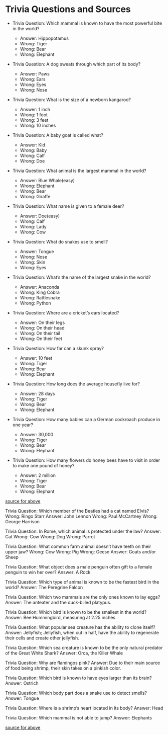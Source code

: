 # Trivia Questions and Sources

- Trivia Question: Which mammal is known to have the most powerful bite in the world?
  - Answer: Hippopotamus
  - Wrong: Tiger
  - Wrong: Bear
  - Wrong: Elephant

- Trivia Question: A dog sweats through which part of its body?
  - Answer: Paws
  - Wrong: Ears
  - Wrong: Eyes
  - Wrong: Nose

- Trivia Question: What is the size of a newborn kangaroo?
  - Answer: 1 inch
  - Wrong: 1 foot
  - Wrong: 3 feet
  - Wrong: 10 inches

- Trivia Question: A baby goat is called what?
  - Answer: Kid
  - Wrong: Baby
  - Wrong: Calf
  - Wrong: Doe

- Trivia Question: What animal is the largest mammal in the world?
  - Answer: Blue Whale(easy)
  - Wrong: Elephant
  - Wrong: Bear
  - Wrong: Giraffe

- Trivia Question: What name is given to a female deer?
  - Answer: Doe(easy)
  - Wrong: Calf
  - Wrong: Lady 
  - Wrong: Cow

- Trivia Question: What do snakes use to smell?
  - Answer: Tongue
  - Wrong: Nose
  - Wrong: Skin
  - Wrong: Eyes

- Trivia Question: What’s the name of the largest snake in the world?
  - Answer: Anaconda
  - Wrong: King Cobra
  - Wrong: Rattlesnake 
  - Wrong: Python

- Trivia Question: Where are a cricket’s ears located?
  - Answer: On their legs
  - Wrong: On their head
  - Wrong: On their tail
  - Wrong: On their feet 

- Trivia Question: How far can a skunk spray?
  - Answer: 10 feet
  - Wrong: Tiger
  - Wrong: Bear
  - Wrong: Elephant

- Trivia Question: How long does the average housefly live for?
  - Answer: 28 days
  - Wrong: Tiger
  - Wrong: Bear
  - Wrong: Elephant

- Trivia Question: How many babies can a German cockroach produce in one year?
  - Answer: 30,000
  - Wrong: Tiger
  - Wrong: Bear
  - Wrong: Elephant

- Trivia Question: How many flowers do honey bees have to visit in order to make one pound of honey?
  - Answer: 2 million
  - Wrong: Tiger
  - Wrong: Bear
  - Wrong: Elephant

[source for above](https://parade.com/1247897/marynliles/animal-trivia/)


Trivia Question: Which member of the Beatles had a cat named Elvis?
Wrong: Ringo Starr
Answer: John Lennon
Wrong: Paul McCartney
Wrong: George Harrison

Trivia Question: In Rome, which animal is protected under the law?
Answer: Cat
Wrong: Cow
Wrong: Dog
Wrong: Parrot

Trivia Question: What common farm animal doesn’t have teeth on their upper jaw?
Wrong: Cow
Wrong: Pig
Wrong: Geese
Answer: Goats and/or Sheep

Trivia Question: What object does a male penguin often gift to a female penguin to win her over?
Answer: A Rock

Trivia Question: Which type of animal is known to be the fastest bird in the world?
Answer: The Peregrine Falcon

Trivia Question: Which two mammals are the only ones known to lay eggs?
Answer: The anteater and the duck-billed platypus.

Trivia Question: Which bird is known to be the smallest in the world?
Answer: Bee Hummingbird, measuring at 2.25 inches

Trivia Question: What popular sea creature has the ability to clone itself?
Answer: Jellyfish; Jellyfish, when cut in half, have the ability to regenerate their cells and create other jellyfish.

Trivia Question: Which sea creature is known to be the only natural predator of the Great White Shark?
Answer: Orca, the Killer Whale

Trivia Question: Why are flamingos pink?
Answer: Due to their main source of food being shrimp, their skin takes on a pinkish color.

Trivia Question: Which bird is known to have eyes larger than its brain?
Answer: Ostrich

Trivia Question: Which body part does a snake use to detect smells?
Answer: Tongue

Trivia Question: Where is a shrimp’s heart located in its body?
Answer: Head

Trivia Question: Which mammal is not able to jump?
Answer: Elephants


[source for above](https://thoughtcatalog.com/katee-fletcher/2021/02/animal-trivia-questions/)